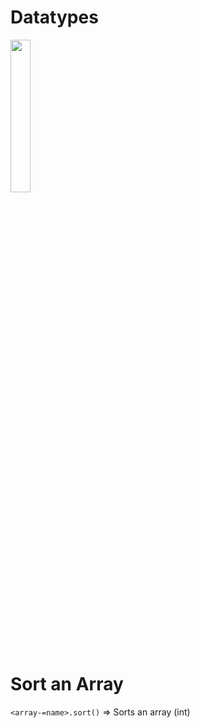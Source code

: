 # Datatypes

<img src="https://github.com/user-attachments/assets/4060a0ed-fefd-45b4-bf2a-4c23a3ff55b7" style="height:25%;width:25%">  

# Sort an Array 
`<array-=name>.sort()` => Sorts an array (int) 
